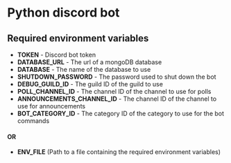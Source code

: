 # Python discord bot

## Required environment variables

- **TOKEN** - Discord bot token  
- **DATABASE_URL** - The url of a mongoDB database  
- **DATABASE** - The name of the database to use    
- **SHUTDOWN_PASSWORD** - The password used to shut down the bot  
- **DEBUG_GUILD_ID** - The guild ID of the guild to use  
- **POLL_CHANNEL_ID** - The channel ID of the channel to use for polls  
- **ANNOUNCEMENTS_CHANNEL_ID** - The channel ID of the channel to use for announcements  
- **BOT_CATEGORY_ID** - The category ID of the category to use for the bot commands

#### OR

- **ENV_FILE** (Path to a file containing the required environment variables)